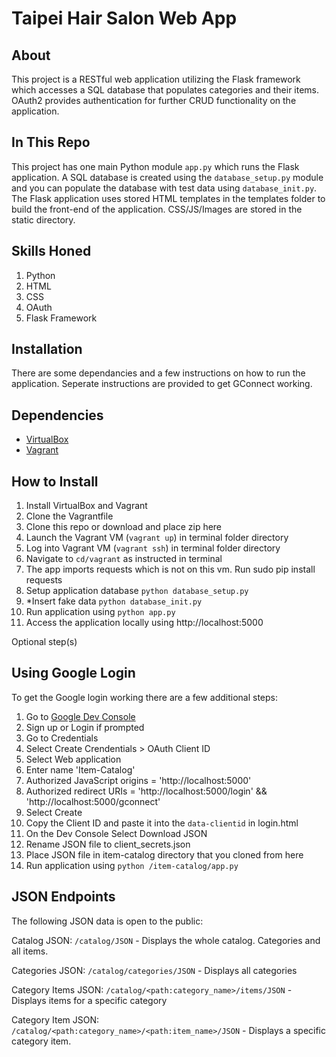 # Taipei Hair Salon Web App

## About
This project is a RESTful web application utilizing the Flask framework which accesses a SQL database that populates categories and their items. OAuth2 provides authentication for further CRUD functionality on the application. 


## In This Repo
This project has one main Python module `app.py` which runs the Flask application. A SQL database is created using the `database_setup.py` module and you can populate the database with test data using `database_init.py`.
The Flask application uses stored HTML templates in the templates folder to build the front-end of the application. CSS/JS/Images are stored in the static directory.

## Skills Honed
1. Python
2. HTML
3. CSS
4. OAuth
5. Flask Framework

## Installation
There are some dependancies and a few instructions on how to run the application.
Seperate instructions are provided to get GConnect working.

## Dependencies
- [VirtualBox](https://www.virtualbox.org/wiki/Downloads)
- [Vagrant](https://www.vagrantup.com/)

## How to Install
1. Install VirtualBox and Vagrant 
2. Clone the Vagrantfile
3. Clone this repo or download and place zip here
3. Launch the Vagrant VM (`vagrant up`) in terminal folder directory
4. Log into Vagrant VM (`vagrant ssh`) in terminal folder directory
5. Navigate to `cd/vagrant` as instructed in terminal
6. The app imports requests which is not on this vm. Run sudo pip install requests
7. Setup application database `python database_setup.py`
8. *Insert fake data `python database_init.py`
9. Run application using `python app.py`
10. Access the application locally using http://localhost:5000

Optional step(s)

## Using Google Login
To get the Google login working there are a few additional steps:

1. Go to [Google Dev Console](https://console.developers.google.com)
2. Sign up or Login if prompted
3. Go to Credentials
4. Select Create Crendentials > OAuth Client ID
5. Select Web application
6. Enter name 'Item-Catalog'
7. Authorized JavaScript origins = 'http://localhost:5000'
8. Authorized redirect URIs = 'http://localhost:5000/login' && 'http://localhost:5000/gconnect'
9. Select Create
10. Copy the Client ID and paste it into the `data-clientid` in login.html
11. On the Dev Console Select Download JSON
12. Rename JSON file to client_secrets.json
13. Place JSON file in item-catalog directory that you cloned from here
14. Run application using `python /item-catalog/app.py`

## JSON Endpoints
The following JSON data is open to the public:

Catalog JSON: `/catalog/JSON`
    - Displays the whole catalog. Categories and all items.

Categories JSON: `/catalog/categories/JSON`
    - Displays all categories

Category Items JSON: `/catalog/<path:category_name>/items/JSON`
    - Displays items for a specific category

Category Item JSON: `/catalog/<path:category_name>/<path:item_name>/JSON`
    - Displays a specific category item.
